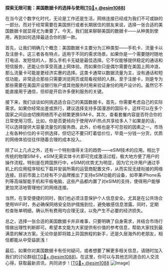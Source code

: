 **探索无限可能：美国数据卡的选择与使用[[TG💪+ @esim1088](https://t.me/s/esim1088)]**

在当今这个数字化时代，无论是工作还是生活，网络连接已经成为我们不可或缺的一部分。而对于经常需要在美国旅行或者长期居住的朋友来说，选择一张合适的美国数据卡就显得尤为重要了。今天，我们就来聊聊美国的数据卡——从种类到使用，再到如何选择最适合你的那一款。

首先，让我们明确几个概念：美国数据卡主要分为三种类型——手机卡、流量卡以及注册卡。这三者各有特点，适用于不同的需求场景。如果你是一个需要随时随地打电话、发短信的人，那么手机卡无疑是最佳选择。它不仅能够提供稳定的通话和短信服务，还能让你享受高速上网体验。而如果你只是偶尔需要在美国上网冲浪，那么流量卡可能是更经济实惠的选择。这类卡通常以数据流量为主，没有通话和短信功能，非常适合那些只需要浏览网页或观看视频的人群。至于注册卡，则是专为那些需要在美国开设银行账户或其他服务时用来验证身份的用户设计的。虽然它不能直接用于通信，但却是开启许多便利服务的关键。

接下来，我们谈谈如何挑选适合自己的美国数据卡。首先，你需要考虑自己的实际需求。如果你经常出差或旅行，建议选择支持多国漫游的国际卡，这样可以在多个国家之间自由切换网络而不必频繁更换SIM卡。其次，查看套餐内容是否符合你的日常使用习惯。比如，你是否更倾向于使用WiFi热点共享给多人？如果是的话，可以选择提供大容量流量包的服务商。此外，价格也是不可忽视的因素之一。市场上有各种价位的卡可供选择，但切记不要只盯着低价位，毕竟一分钱一分货，优质的网络体验往往伴随着合理的成本投入。

除了以上几点之外，还有一个特别值得关注的趋势——eSIM技术的应用。相比于传统的物理SIM卡，eSIM无需实体卡片即可完成激活过程，极大地方便了用户的操作流程。特别是在跨国旅行中，eSIM的优势尤为明显，因为它允许用户通过手机上的应用程序轻松下载并安装所需的运营商配置文件，从而实现无缝衔接的网络连接。目前市面上已经有不少品牌推出了支持eSIM功能的设备，如苹果iPhone系列等高端智能手机和平板电脑，这些产品都内置了对eSIM的支持，使得用户能够更加灵活地管理他们的网络连接。

当然，在享受便捷的同时，我们也必须注意保护个人信息安全。尤其是在公共场合使用WiFi时，务必确保网络安全防护措施到位，避免敏感信息泄露。同时，定期检查账单明细，确认所有费用均合理无误，以免产生不必要的经济损失。

总之，选择一张合适的美国数据卡并非难事，只要明确了自身需求，并结合市场行情做出理性判断即可。希望本文能为大家提供有价值的参考信息，帮助大家找到最满意的解决方案。无论你是即将踏上异国旅程的新手，还是久居海外的老朋友，相信都能从中受益匪浅！

最后，如果你对美国数据卡有任何疑问，或者想要了解更多相关信息，请随时加入我们的讨论群组[[TG💪+ @esim1088](https://t.me/s/esim1088)]。在这里，你可以与其他志同道合的人交流心得，获取最新资讯，共同进步！[[TG💪+ @esim1088](https://t.me/s/esim1088) ![Image](https://i.postimg.cc/4NQfJmqS/Snipaste-2025-05-13-00-14-12.png)]